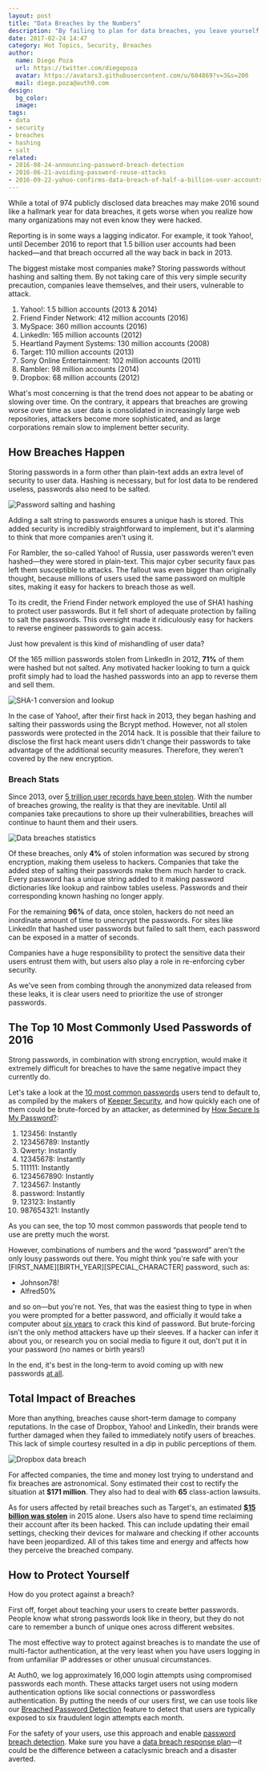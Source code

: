 ```yaml
---
layout: post
title: "Data Breaches by the Numbers"
description: "By failing to plan for data breaches, you leave yourself vulnerable to inevitable attacks"
date: 2017-02-24 14:47
category: Hot Topics, Security, Breaches
author:
  name: Diego Poza
  url: https://twitter.com/diegopoza
  avatar: https://avatars3.githubusercontent.com/u/604869?v=3&s=200
  mail: diego.poza@auth0.com
design:
  bg_color:
  image:
tags:
- data
- security
- breaches
- hashing
- salt
related:
- 2016-08-24-announcing-password-breach-detection
- 2016-06-21-avoiding-password-reuse-attacks
- 2016-09-22-yahoo-confirms-data-breach-of-half-a-billion-user-accounts
---
```


While a total of 974 publicly disclosed data breaches may make 2016 sound like a hallmark year for data breaches, it gets worse when you realize how many organizations may not even know they were hacked.

Reporting is in some ways a lagging indicator. For example, it took Yahoo!, until December 2016 to report that 1.5 billion user accounts had been hacked—and that breach occurred all the way back in back in 2013.

The biggest mistake most companies make? Storing passwords without hashing and salting them. By not taking care of this very simple security precaution, companies leave themselves, and their users, vulnerable to attack.

1. Yahoo!: 1.5 billion accounts (2013 & 2014)
2. Friend Finder Network: 412 million accounts (2016)
3. MySpace: 360 million accounts (2016)
4. LinkedIn: 165 million accounts (2012)
5. Heartland Payment Systems: 130 million accounts (2008)
6. Target: 110  million accounts (2013)
7. Sony Online Entertainment: 102 million accounts  (2011)
8. Rambler: 98 million accounts (2014)
9. Dropbox: 68 million accounts (2012)

What's most concerning is that the trend does not appear to be abating or slowing over time. On the contrary, it appears that breaches are growing worse over time as user data is consolidated in increasingly large web repositories,  attackers become more sophisticated, and as large corporations remain slow to implement better security.

## How Breaches Happen

Storing passwords in a form other than plain-text adds an extra level of security to user data. Hashing is necessary, but for lost data to be rendered useless, passwords also need to be salted.

![Password salting and hashing](https://cdn.auth0.com/blog/data-breaches/password-salting.png)

Adding a salt string to passwords ensures a unique hash is stored. This added security is incredibly straightforward to implement, but it's alarming to think that more companies aren't using it.

For Rambler, the so-called Yahoo! of Russia, user passwords weren't even hashed—they were stored in plain-text. This major cyber security faux pas left them susceptible to attacks. The fallout was even bigger than originally thought, because millions of users used the same password on multiple sites, making it easy for hackers to breach those as well.

To its credit, the Friend Finder network employed the use of SHA1 hashing to protect user passwords. But it fell short of adequate protection by failing to salt the passwords. This oversight made it ridiculously easy for hackers to reverse engineer passwords to gain access.

Just how prevalent is this kind of mishandling of user data?

Of the 165 million passwords stolen from LinkedIn in 2012, **71%** of them were hashed but not salted. Any motivated hacker looking to turn a quick profit simply had to load the hashed passwords into an app to reverse them and sell them.

![SHA-1 conversion and lookup](https://cdn.auth0.com/blog/data-breaches/sha-1-reverse-lookup.png)

In the case of Yahoo!, after their first hack in 2013, they began hashing and salting their passwords using the Bcrypt method. However, not all stolen passwords were protected in the 2014 hack. It is possible that their failure to disclose the first hack meant users didn't change their passwords to take advantage of the additional security measures. Therefore, they weren't covered by the new encryption.

### Breach Stats

Since 2013, over [5 trillion user records have been stolen](http://breachlevelindex.com/). With the number of breaches growing, the reality is that they are inevitable. Until all companies take precautions to shore up their vulnerabilities, breaches will continue to haunt them and their users.

![Data breaches statistics](https://cdn.auth0.com/blog/data-breaches/data-breach-statistics.png)

Of these breaches, only **4%** of stolen information was secured by strong encryption, making them useless to hackers. Companies that take the added step of salting their passwords make them much harder to crack. Every password has a unique string added to it making password dictionaries like lookup and rainbow tables useless. Passwords and their corresponding known hashing no longer apply.

For the remaining **96%** of data, once stolen, hackers do not need an inordinate amount of time to unencrypt the passwords. For sites like LinkedIn that hashed user passwords but failed to salt them, each password can be exposed in a matter of seconds.

Companies have a huge responsibility to protect the sensitive data their users entrust them with, but users also play a role in re-enforcing cyber security.

As we've seen from combing through the anonymized data released from these leaks, it is clear users need to prioritize the use of stronger passwords.

## The Top 10 Most Commonly Used Passwords of 2016

Strong passwords, in combination with strong encryption, would make it extremely difficult for breaches to have the same negative impact they currently do.

Let's take a look at the [10 most common passwords](http://www.makeuseof.com/tag/keeper-worst-passwords-2016/) users tend to default to, as compiled by the makers of [Keeper Security](https://keepersecurity.com/), and how quickly each one of them could be brute-forced by an attacker, as determined by [How Secure Is My Password?](https://howsecureismypassword.net/):

1. 123456: Instantly
2. 123456789: Instantly
3. Qwerty: Instantly
4. 12345678: Instantly
5. 111111: Instantly
6. 1234567890: Instantly
7. 1234567: Instantly
8. password: Instantly
9. 123123: Instantly
10. 987654321: Instantly

As you can see, the top 10 most common passwords that people tend to use are pretty much the worst.

However, combinations of numbers and the word “password” aren't the only lousy passwords out there. You might think you're safe with your [FIRST_NAME][BIRTH_YEAR][SPECIAL_CHARACTER] password, such as:

* Johnson78!
* Alfred50%

and so on—but you're not. Yes, that was the easiest thing to type in when you were prompted for a better password, and officially it would take a computer about [six years](https://howsecureismypassword.net/) to crack this kind of password. But brute-forcing isn't the only method attackers have up their sleeves. If a hacker can infer it about you, or research you on social media to figure it out, don't put it in your password (no names or birth years!)

In the end, it's best in the long-term to avoid coming up with new passwords [at all](https://diogomonica.com/2014/10/11/password-security-why-the-horse-battery-staple-is-not-correct/).

## Total Impact of Breaches

More than anything, breaches cause short-term damage to company reputations. In the case of Dropbox, Yahoo! and LinkedIn, their brands were further damaged when they failed to immediately notify users of breaches. This lack of simple courtesy resulted in a dip in public perceptions of them.

![Dropbox data breach](https://cdn.auth0.com/blog/data-breaches/dropbox-data-breach.png)

For affected companies, the time and money lost trying to understand and fix breaches are astronomical. Sony estimated their cost to rectify the situation at **$171 million**. They also had to deal with **65** class-action lawsuits.

As for users affected by retail breaches such as Target's, an estimated [**$15 billion was stolen**](http://www.iii.org/fact-statistic/identity-theft-and-cybercrime) in 2015 alone. Users also have to spend time reclaiming their account after its been hacked. This can include updating their email settings, checking their devices for malware and checking if other accounts have been jeopardized. All of this takes time and energy and affects how they perceive the breached company.

## How to Protect Yourself

How do you protect against a breach?

First off, forget about teaching your users to create better passwords. People know what strong passwords look like in theory, but they do not care to remember a bunch of unique ones across different websites.

The most effective way to protect against breaches is to mandate the use of multi-factor authentication, at the very least when you have users logging in from unfamiliar IP addresses or other unusual circumstances.

At Auth0, we log approximately 16,000 login attempts using compromised passwords each month. These attacks target users not using modern authentication options like social connections or passwordless authentication. By putting the needs of our users first, we can use tools like our [Breached Password Detection](https://auth0.com/breached-passwords) feature to detect that users are typically exposed to six fraudulent login attempts each month.

For the safety of your users, use this approach and enable [password breach detection](https://auth0.com/blog/announcing-password-breach-detection/). Make sure you have a [data breach response plan](https://auth0.com/blog/data-breach-response-planning-for-startups/)—it could be the difference between a cataclysmic breach and a disaster averted.
